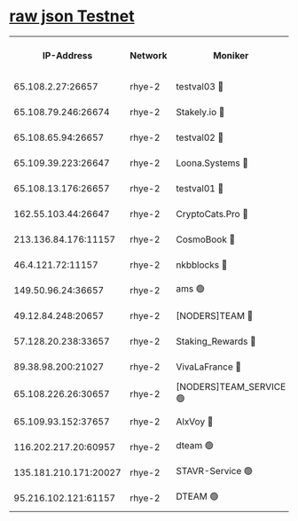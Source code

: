 
[raw json Testnet](https://rpc-check.quickt.stavr.tech/quickt/rpc-quickt-result.json)
=


<table><tr><th>IP-Address</th><th>Network</th><th>Moniker</th><th>Latest Block Height</th><th>Earliest Block Height</th><th>Catching Up</th><th>Tx Index</th><th>Voting Power</th><th>Scan Time</th></tr><tr><td>65.108.2.27:26657</td><td>rhye-2</td><td>testval03 🔴</td><td>935918</td><td>1</td><td>False</td><td>on</td><td>11002050</td><td>2024-02-23T00:31:56.925114281UTC</td></tr><tr><td>65.108.79.246:26674</td><td>rhye-2</td><td>Stakely.io 🔴</td><td>935918</td><td>1</td><td>False</td><td>on</td><td>10010</td><td>2024-02-23T00:31:59.510867469UTC</td></tr><tr><td>65.108.65.94:26657</td><td>rhye-2</td><td>testval02 🔴</td><td>935919</td><td>1</td><td>False</td><td>on</td><td>11002050</td><td>2024-02-23T00:32:02.302237050UTC</td></tr><tr><td>65.109.39.223:26647</td><td>rhye-2</td><td>Loona.Systems 🔴</td><td>935919</td><td>1</td><td>False</td><td>off</td><td>86949</td><td>2024-02-23T00:32:05.240594104UTC</td></tr><tr><td>65.108.13.176:26657</td><td>rhye-2</td><td>testval01 🔴</td><td>935919</td><td>1</td><td>False</td><td>on</td><td>13082010</td><td>2024-02-23T00:32:05.970509804UTC</td></tr><tr><td>162.55.103.44:26647</td><td>rhye-2</td><td>CryptoCats.Pro 🔴</td><td>935924</td><td>1</td><td>False</td><td>off</td><td>9999</td><td>2024-02-23T00:32:38.559551034UTC</td></tr><tr><td>213.136.84.176:11157</td><td>rhye-2</td><td>CosmoBook 🔴</td><td>935923</td><td>65301</td><td>False</td><td>off</td><td>1528057</td><td>2024-02-23T00:32:32.051300457UTC</td></tr><tr><td>46.4.121.72:11157</td><td>rhye-2</td><td>nkbblocks 🔴</td><td>935916</td><td>70101</td><td>False</td><td>off</td><td>81491</td><td>2024-02-23T00:31:49.531826501UTC</td></tr><tr><td>149.50.96.24:36657</td><td>rhye-2</td><td>ams 🟢</td><td>935921</td><td>133501</td><td>False</td><td>on</td><td>0</td><td>2024-02-23T00:32:21.447815956UTC</td></tr><tr><td>49.12.84.248:20657</td><td>rhye-2</td><td>[NODERS]TEAM 🔴</td><td>935921</td><td>146001</td><td>False</td><td>on</td><td>59690</td><td>2024-02-23T00:32:18.997069619UTC</td></tr><tr><td>57.128.20.238:33657</td><td>rhye-2</td><td>Staking_Rewards 🔴</td><td>935919</td><td>149101</td><td>False</td><td>on</td><td>9900</td><td>2024-02-23T00:32:04.917378989UTC</td></tr><tr><td>89.38.98.200:21027</td><td>rhye-2</td><td>VivaLaFrance 🔴</td><td>935917</td><td>220501</td><td>False</td><td>off</td><td>10000</td><td>2024-02-23T00:31:52.036261136UTC</td></tr><tr><td>65.108.226.26:30657</td><td>rhye-2</td><td>[NODERS]TEAM_SERVICE 🟢</td><td>935919</td><td>241501</td><td>False</td><td>on</td><td>0</td><td>2024-02-23T00:32:05.594388494UTC</td></tr><tr><td>65.109.93.152:37657</td><td>rhye-2</td><td>AlxVoy 🔴</td><td>935917</td><td>315173</td><td>False</td><td>on</td><td>143351</td><td>2024-02-23T00:31:54.432571117UTC</td></tr><tr><td>116.202.217.20:60957</td><td>rhye-2</td><td>dteam 🟢</td><td>935919</td><td>421794</td><td>False</td><td>on</td><td>0</td><td>2024-02-23T00:32:02.546170383UTC</td></tr><tr><td>135.181.210.171:20027</td><td>rhye-2</td><td>STAVR-Service 🟢</td><td>935920</td><td>933001</td><td>False</td><td>on</td><td>0</td><td>2024-02-23T00:32:16.593035720UTC</td></tr><tr><td>95.216.102.121:61157</td><td>rhye-2</td><td>DTEAM 🟢</td><td>935918</td><td>935201</td><td>False</td><td>on</td><td>0</td><td>2024-02-23T00:31:59.888047893UTC</td></tr></table>